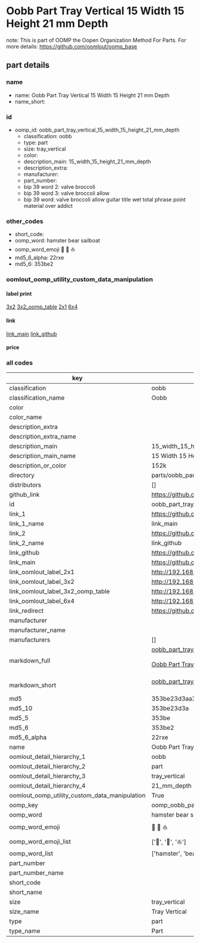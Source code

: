 # Oobb Part Tray Vertical 15 Width 15 Height 21 mm Depth  

note: This is part of OOMP the Oopen Organization Method For Parts. For more details: https://github.com/oomlout/oomp_base

##  part details
  







### name
* name: Oobb Part Tray Vertical 15 Width 15 Height 21 mm Depth
* name_short: 
### id
* oomp_id: oobb_part_tray_vertical_15_width_15_height_21_mm_depth
  * classification: oobb
  * type: part
  * size: tray_vertical
  * color: 
  * description_main: 15_width_15_height_21_mm_depth
  * description_extra: 
  * manufacturer: 
  * part_number: 
  * bip 39 word 2: valve broccoli
  * bip 39 word 3: valve broccoli allow
  * bip 39 word: valve broccoli allow guitar title wet total phrase point material over addict

### other_codes
* short_code: 
* oomp_word: hamster bear sailboat
* oomp_word_emoji :hamster: :bear: :sailboat:
* md5_6_alpha: 22rxe
* md5_6: 353be2






### oomlout_oomp_utility_custom_data_manipulation
#### label print
[3x2](http://192.168.1.245:1112/?label=oomp%2022rxe)
[3x2_oomp_table](http://192.168.1.108:1112/?label=oomp%2022rxe)
[2x1](http://192.168.1.242:1112/?label=oomp%2022rxe)
[6x4](http://192.168.1.55:1112/?label=oomp%2022rxe)    

#### link

[link_main](https://github.com/oomlout/oomlout_oomp_version_1_messy/tree/main/parts/oobb_part_tray_vertical_15_width_15_height_21_mm_depth) [link_github](https://github.com/oomlout/oomlout_oomp_version_1_messy/tree/main/parts/oobb_part_tray_vertical_15_width_15_height_21_mm_depth)                             

#### price







### all codes 
| key | value |  
| --- | --- |  
| classification | oobb |  
| classification_name | Oobb |  
| color |  |  
| color_name |  |  
| description_extra |  |  
| description_extra_name |  |  
| description_main | 15_width_15_height_21_mm_depth |  
| description_main_name | 15 Width 15 Height 21 mm Depth |  
| description_or_color | 152k |  
| directory | parts/oobb_part_tray_vertical_15_width_15_height_21_mm_depth |  
| distributors | [] |  
| github_link | https://github.com/oomlout/oomlout_oomp_part_src/tree/main/parts/oobb_part_tray_vertical_15_width_15_height_21_mm_depth |  
| id | oobb_part_tray_vertical_15_width_15_height_21_mm_depth |  
| link_1 | https://github.com/oomlout/oomlout_oomp_version_1_messy/tree/main/parts/oobb_part_tray_vertical_15_width_15_height_21_mm_depth |  
| link_1_name | link_main |  
| link_2 | https://github.com/oomlout/oomlout_oomp_version_1_messy/tree/main/parts/oobb_part_tray_vertical_15_width_15_height_21_mm_depth |  
| link_2_name | link_github |  
| link_github | https://github.com/oomlout/oomlout_oomp_version_1_messy/tree/main/parts/oobb_part_tray_vertical_15_width_15_height_21_mm_depth |  
| link_main | https://github.com/oomlout/oomlout_oomp_version_1_messy/tree/main/parts/oobb_part_tray_vertical_15_width_15_height_21_mm_depth |  
| link_oomlout_label_2x1 | http://192.168.1.242:1112/?label=oomp%2022rxe |  
| link_oomlout_label_3x2 | http://192.168.1.245:1112/?label=oomp%2022rxe |  
| link_oomlout_label_3x2_oomp_table | http://192.168.1.108:1112/?label=oomp%2022rxe |  
| link_oomlout_label_6x4 | http://192.168.1.55:1112/?label=oomp%2022rxe |  
| link_redirect | https://github.com/oomlout/oomlout_oomp_version_1_messy/tree/main/parts/oobb_part_tray_vertical_15_width_15_height_21_mm_depth |  
| manufacturer |  |  
| manufacturer_name |  |  
| manufacturers | [] |  
| markdown_full | [oobb_part_tray_vertical_15_width_15_height_21_mm_depth](none)<br>[](none)<br>[Oobb Part Tray Vertical 15 Width 15 Height 21 Mm Depth](none)<br><br> |  
| markdown_short | [oobb_part_tray_vertical_15_width_15_height_21_mm_depth](none)<br><br> |  
| md5 | 353be23d3aa3dcbbe671767c0d471f88 |  
| md5_10 | 353be23d3a |  
| md5_5 | 353be |  
| md5_6 | 353be2 |  
| md5_6_alpha | 22rxe |  
| name | Oobb Part Tray Vertical 15 Width 15 Height 21 mm Depth |  
| oomlout_detail_hierarchy_1 | oobb |  
| oomlout_detail_hierarchy_2 | part |  
| oomlout_detail_hierarchy_3 | tray_vertical |  
| oomlout_detail_hierarchy_4 | 21_mm_depth |  
| oomlout_oomp_utility_custom_data_manipulation | True |  
| oomp_key | oomp_oobb_part_tray_vertical_15_width_15_height_21_mm_depth |  
| oomp_word | hamster bear sailboat |  
| oomp_word_emoji | :hamster: :bear: :sailboat: |  
| oomp_word_emoji_list | [':hamster:', ':bear:', ':sailboat:'] |  
| oomp_word_list | ['hamster', 'bear', 'sailboat'] |  
| part_number |  |  
| part_number_name |  |  
| short_code |  |  
| short_name |  |  
| size | tray_vertical |  
| size_name | Tray Vertical |  
| type | part |  
| type_name | Part |  
